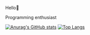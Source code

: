 Hello🖖


Programming enthusiast

[![Anurag's GitHub stats](https://github-readme-stats.vercel.app/api?username=LohanSiqueira)](https://github.com/LohanSiqueira/github-readme-stats)
[![Top Langs](https://github-readme-stats.vercel.app/api/top-langs/?username=LohanSiqueira)](https://github.com/LohanSiqueira/github-readme-stats)
